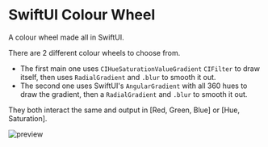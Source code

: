 # SwiftUI Colour Wheel

A colour wheel made all in SwiftUI. 

There are 2 different colour wheels to choose from. 

- The first main one uses `CIHueSaturationValueGradient` `CIFilter` to draw itself, then uses `RadialGradient` and `.blur` to smooth it out.
- The second one uses SwiftUI's `AngularGradient` with all 360 hues to draw the gradient, then a `RadialGradient` and `.blur` to smooth it out.

They both interact the same and output in [Red, Green, Blue] or [Hue, Saturation].

![preview](https://raw.githubusercontent.com/Priva28/SwiftUIColourWheel/master/preview.gif)
